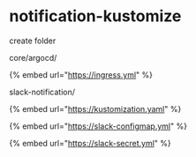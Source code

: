 # notification-kustomize

create folder

core/argocd/



{% embed url="https://ingress.yml" %}

slack-notification/

{% embed url="https://kustomization.yaml" %}



{% embed url="https://slack-configmap.yml" %}

{% embed url="https://slack-secret.yml" %}



